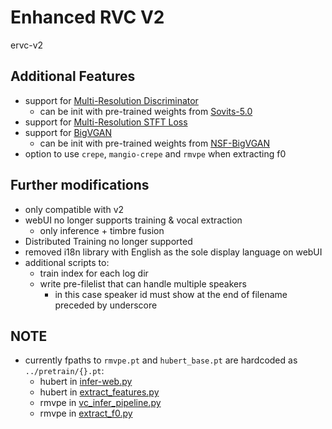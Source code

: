 # Enhanced RVC V2
ervc-v2

## Additional Features
* support for [Multi-Resolution Discriminator](lib/discriminator.py#L201)
  * can be init with pre-trained weights from [Sovits-5.0](https://github.com/PlayVoice/so-vits-svc-5.0/releases/tag/5.0)
* support for [Multi-Resolution STFT Loss](./train/losses.py#L156)
* support for [BigVGAN](lib/generator.py#L413)
  * can be init with pre-trained weights from [NSF-BigVGAN](https://github.com/PlayVoice/NSF-BigVGAN/releases/tag/release)
* option to use `crepe`, `mangio-crepe` and `rmvpe` when extracting f0

## Further modifications
* only compatible with v2
* webUI no longer supports training & vocal extraction
  * only inference + timbre fusion
* Distributed Training no longer supported
* removed i18n library with English as the sole display language on webUI
* additional scripts to:
  * train index for each log dir
  * write pre-filelist that can handle multiple speakers
    * in this case speaker id must show at the end of filename preceded by underscore

## NOTE
* currently fpaths to `rmvpe.pt`  and `hubert_base.pt` are hardcoded as `../pretrain/{}.pt`:
  * hubert in [infer-web.py](infer-web.py#L116)
  * hubert in [extract_features.py](extract_features.py#L34)
  * rmvpe in [vc_infer_pipeline.py](lib/vc_infer_pipeline.py#L133)
  * rmvpe in [extract_f0.py](extract_f0.py#L158)

